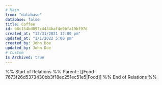 ```yaml
---
# Main
from: "database"
database: false
title: Coffee
id: b8c154bd097c4434baf4e9bfa19bf97d
created_at: "12/31/2021 12:00 pm"
updated_at: "1/1/2022 5:00 pm"
created_by: John Doe
updated_by: John Doe
# Custom
Is Archived: true 
---
```

%% Start of Relations %%
Parent:: [[Food-7673f26d5373430bb3f18ec251ec51e5|Food]]
%% End of Relations  %%